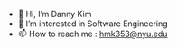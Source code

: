 - 👋 Hi, I’m Danny Kim
- 👀 I’m interested in Software Engineering
- 📫 How to reach me : hmk353@nyu.edu

<!---
maydanny/maydanny is a ✨ special ✨ repository because its `README.md` (this file) appears on your GitHub profile.
You can click the Preview link to take a look at your changes.
--->
